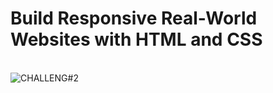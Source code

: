 # Build Responsive Real-World Websites with HTML and CSS
<br>![CHALLENG#2](https://user-images.githubusercontent.com/61974319/193113889-c86cc1e7-505a-4ce5-98d9-a958f5160a0d.png)
